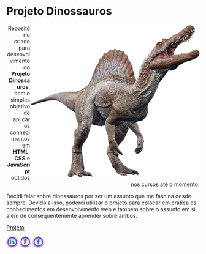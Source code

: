 <h1>Projeto Dinossauros</h1>

<img src="https://github.com/glaubercsouza/projeto-dinossauros/blob/main/img/gh.png" height=400px align="right">

<p style="text-align: right;": >Repositório criado para desenvolvimento do <strong>Projeto Dinossauros</strong>, com o simples objetivo de aplicar os conhecimentos em <strong>HTML</strong>, <strong>CSS</strong> e <strong>JavaScript</strong> obtidos nos cursos até o momento.</p>

<p>Decidi falar sobre dinossauros por ser um assunto que me fascina desde sempre. Devido a isso, poderei utilizar o projeto para colocar em prática os conhecimentos em desenvolvimento web e também sobre o assunto em si, além de consequentemente aprender sobre ambos.</p>

<a href="https://glaubercsouza.github.io/projeto-dinossauros/" target="_blank" rel="external">Projeto</a>

<p><a href="https://www.linkedin.com/in/glauber-souza-30253795/" target="_blank" rel="external"><img src="https://github.com/glaubercsouza/projeto-dinossauros/blob/main/img/icon-linkedin.png" alt="linkedin" width=30 height=30/></a>
<a href="https://www.instagram.com/glauber.csouza/" target="_blank" rel="external"><img src="https://github.com/glaubercsouza/projeto-dinossauros/blob/main/img/icon-github.png" alt="instagram" width=30 height=30/></a>
<a href="https://www.facebook.com/glaubercsouza/" target="_blank" rel="external"><img src="https://github.com/glaubercsouza/projeto-dinossauros/blob/main/img/icon-facebook.png" alt="facebook" width=30 height=30/></a></p>
